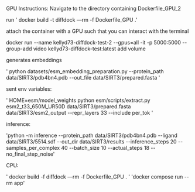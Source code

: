 
GPU Instructions:
Navigate to the directory containing Dockerfile_GPU_2

run 
  ' docker build -t diffdock —rm -f Dockerfile_GPU .'
  
attach the container with a GPU such that you can interact with the terminal 

docker run --name kellyd73-diffdock-test-2 --gpus=all -it -p 5000:5000 --group-add video kellyd73-diffdock-test:latest
add volume

generates embeddings 

  ' python datasets/esm_embedding_preparation.py --protein_path data/SIRT3/pdb4bn4.pdb --out_file data/SIRT3/prepared.fasta '
  
  
sent env variables:

  ' HOME=esm/model_weights python esm/scripts/extract.py esm2_t33_650M_UR50D data/SIRT3/prepared.fasta data/SIRT3/esm2_output --repr_layers 33 --include per_tok '
  
inference:

'python -m inference --protein_path data/SIRT3/pdb4bn4.pdb --ligand data/SIRT3/5514.sdf --out_dir data/SIRT3/results --inference_steps 20 --samples_per_complex 40 --batch_size 10 --actual_steps 18 --no_final_step_noise'

CPU:

  ' docker build -f diffdock —rm -f Dockerfile_GPU . '
  'docker compose run --rm app'
  
  
  
  
